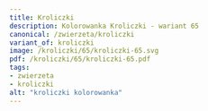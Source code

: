```yaml
---
title: Kroliczki
description: Kolorowanka Kroliczki - wariant 65
canonical: /zwierzeta/kroliczki
variant_of: kroliczki
image: /kroliczki/65/kroliczki-65.svg
pdf: /kroliczki/65/kroliczki-65.pdf
tags:
- zwierzeta
- kroliczki
alt: "kroliczki kolorowanka"
---
```

